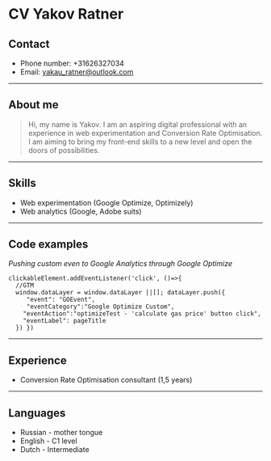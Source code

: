 # CV Yakov Ratner
## Contact
- Phone number: +31626327034
- Email: yakau_ratner@outlook.com
---
## About me
>Hi, my name is Yakov. I am an aspiring digital professional with an experience in web experimentation and Conversion Rate Optimisation. I am aiming to bring my front-end skills to a new level and open the doors of possibilities.
---
## Skills
- Web experimentation (Google Optimize, Optimizely)
- Web analytics (Google, Adobe suits)
---
## Code examples
*Pushing custom even to Google Analytics through Google Optimize*
``` 
clickableElement.addEventListener('click', ()=>{
  //GTM
  window.dataLayer = window.dataLayer ||[]; dataLayer.push({
     "event": "GOEvent",                       
     "eventCategory":"Google Optimize Custom", 
  	"eventAction":"optimizeTest - 'calculate gas price' button click",           
    "eventLabel": pageTitle      
  }) }) 
```
---
## Experience
- Conversion Rate Optimisation consultant (1,5 years)
---
## Languages
- Russian - mother tongue
- English - C1 level
- Dutch - Intermediate